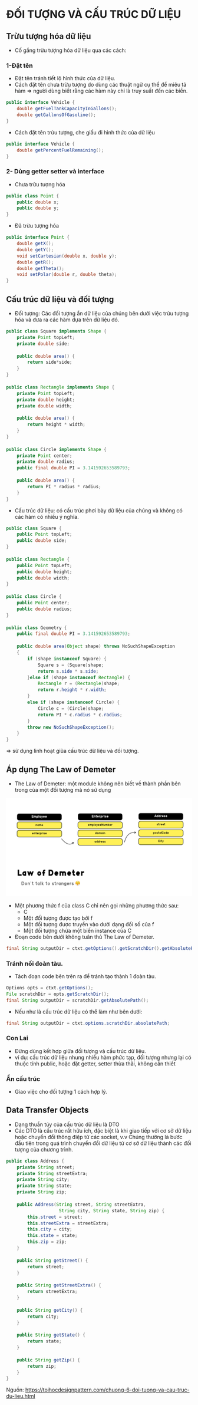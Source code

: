 # ĐỐI TƯỢNG VÀ CẤU TRÚC DỮ LIỆU

## Trừu tượng hóa dữ liệu
- Cố gắng trừu tượng hóa dữ liệu  qua các cách: 
### 1-Đặt tên
- Đặt tên tránh tiết lộ hình thức của dữ liệu.
- Cách đặt tên chưa trừu tượng do dùng các thuật ngữ cụ thể để miêu tả hàm => người dùng biết rằng các hàm này chỉ là truy suất đến các biền.
```java
public interface Vehicle {
    double getFuelTankCapacityInGallons();
    double getGallonsOfGasoline();
}
```
- Cách đặt tên trừu tượng, che giấu đi hình thức của dữ liệu
```java
public interface Vehicle {
    double getPercentFuelRemaining();
}
```
### 2- Dùng getter setter và interface
- Chưa trừu tượng hóa
```java
public class Point {
    public double x;
    public double y;
}
```
- Đã trừu tượng hóa
```java
public interface Point {
    double getX();
    double getY();
    void setCartesian(double x, double y);
    double getR();
    double getTheta();
    void setPolar(double r, double theta);
}
```
## Cấu trúc dữ liệu và đối tượng
- Đối tượng: Các đối tượng ẩn dữ liệu của chúng bên dưới việc trừu tượng hóa và đưa ra các hàm dựa trên dữ liệu đó.
```java
public class Square implements Shape {
    private Point topLeft;
    private double side;
 
    public double area() {
        return side*side;
    }
}
 
public class Rectangle implements Shape {
    private Point topLeft;
    private double height;
    private double width;
 
    public double area() {
        return height * width;
    }
}
 
public class Circle implements Shape {
    private Point center;
    private double radius;
    public final double PI = 3.141592653589793;
 
    public double area() {
        return PI * radius * radius;
    }
}
```
- Cấu trúc dữ liệu: có cấu trúc phơi bày dữ liệu của chúng và không có các hàm có nhiều ý nghĩa.
```java
public class Square {
    public Point topLeft;
    public double side;
}
 
public class Rectangle {
    public Point topLeft;
    public double height;
    public double width;
}
 
public class Circle {
    public Point center;
    public double radius;
}
 
public class Geometry {
    public final double PI = 3.141592653589793;
     
    public double area(Object shape) throws NoSuchShapeException
    {
        if (shape instanceof Square) {
            Square s = (Square)shape;
            return s.side * s.side;
        }else if (shape instanceof Rectangle) {
            Rectangle r = (Rectangle)shape;
            return r.height * r.width;
        }
        else if (shape instanceof Circle) {
            Circle c = (Circle)shape;
            return PI * c.radius * c.radius;
        }
        throw new NoSuchShapeException();
    }
}
```
=> sử dụng linh hoạt giũa cấu trúc dữ liệu và đối tượng.

## Áp dụng The Law of Demeter
- The Law of Demeter: một module không nên biết về thành phần bên trong của một đối tượng mà nó sử dụng

![img_4.png](img_4.png)
- Một phương thức f của class C chỉ nên gọi những phương thức sau:
  - C
  - Một đối tượng được tạo bởi f
  - Một đối tượng được truyền vào dưới dạng đối số của f
  - Một đối tượng chứa một biến instance của C
- Đoạn code bên dưới không tuân thủ The Law of Demeter.
```java
final String outputDir = ctxt.getOptions().getScratchDir().getAbsolutePath();

```
### Tránh nối đoàn tàu. 
 - Tách đoạn code bên trên ra để tránh tạo thành 1 đoàn tàu.
```java
Options opts = ctxt.getOptions();
File scratchDir = opts.getScratchDir();
final String outputDir = scratchDir.getAbsolutePath();

```

 - Nếu như là cấu trúc dữ liệu có thể làm như bên dưới: 
```java
final String outputDir = ctxt.options.scratchDir.absolutePath;

```

### Con Lai
- Đừng dùng kết hợp giữa đối tượng và cấu trúc dữ liệu.
- ví dụ: cấu trúc dữ liệu nhung nhiều hàm phức tạp, đối tượng nhưng lại có thuộc tính public, hoặc đặt getter, setter thừa thãi,
không cần thiết 

### Ẩn cấu trúc
- Giao việc cho đối tượng 1 cách hợp lý.

## Data Transfer Objects
- Dạng thuần túy của cấu trúc dữ liệu là DTO
- Các DTO là cấu trúc rất hữu ích, đặc biệt là khi giao tiếp với cơ sở dữ liệu hoặc chuyển đổi thông điệp từ các socket, v.v
Chúng thường là bước đầu tiên trong quá trình chuyển đổi dữ liệu từ cơ sở dữ liệu thành các đối tượng của chương trình.
```java
public class Address {
    private String street;
    private String streetExtra;
    private String city;
    private String state;
    private String zip;
 
    public Address(String street, String streetExtra,
                    String city, String state, String zip) {
        this.street = street;
        this.streetExtra = streetExtra;
        this.city = city;
        this.state = state;
        this.zip = zip;
    }
 
    public String getStreet() {
        return street;
    }
 
    public String getStreetExtra() {
        return streetExtra;
    }
 
    public String getCity() {
        return city;
    }
 
    public String getState() {
        return state;
    }
 
    public String getZip() {
        return zip;
    }
}

```
Nguồn: https://toihocdesignpattern.com/chuong-6-doi-tuong-va-cau-truc-du-lieu.html
